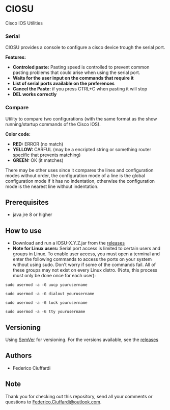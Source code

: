 # CIOSU
Cisco IOS Utilities

### Serial
CIOSU provides a console to configure a cisco device trough the serial port.

**Features:**

* **Controled paste:**  Pasting speed is controlled to prevent common pasting problems that could arise when using the serial port.
* **Waits for the user input on the commands that require it**
* **List of serial ports available on the preferences**
* **Cancel the Paste:** if you press CTRL+C when pasting it will stop
* **DEL works correctly**

### Compare
Utility to compare two configurations (with the same format as the show running/startup commands of the Cisco IOS).

**Color code:**

* **RED:**     ERROR  (no match)
* **YELLOW:**  CARFUL (may be a encripted string or something router specific that prevents matching)
* **GREEN:**   OK     (it matches)

There may be other uses since it compares the lines and configuration modes without order, the configuration mode of a line is the global configuration mode if it has no indentation, otherwise the configuration mode is the nearest line without indentation.

## Prerequisites
* java jre 8 or higher

## How to use
* Download and run a IOSU-X.Y.Z.jar from the [releases](https://github.com/Federico-Ciuffardi/IOSU/releases)
* **Note for Linux users:** Serial port access is limited to certain users and groups in Linux. To enable user access, you must open a terminal and enter the following commands to access the ports on your system without using sudo. Don't worry if some of the commands fail. All of these groups may not exist on every Linux distro. (Note, this process must only be done once for each user):

```
sudo usermod -a -G uucp yourusername

sudo usermod -a -G dialout yourusername

sudo usermod -a -G lock yourusername

sudo usermod -a -G tty yourusername
```

## Versioning
Using [SemVer](http://semver.org/) for versioning. For the versions available, see the [releases](https://github.com/Federico-Ciuffardi/IOSU/releases) 

## Authors
* Federico Ciuffardi

## Note
Thank you for checking out this repository, send all your comments or questions to Federico.Ciuffardi@outlook.com.
